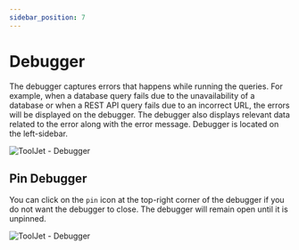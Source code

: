 ```yaml
---
sidebar_position: 7
---
```


# Debugger    

The debugger captures errors that happens while running the queries. For example, when a database query fails due to the unavailability of a database or when a REST API query fails due to an incorrect URL, the errors will be displayed on the debugger. The debugger also displays relevant data related to the error along with the error message. Debugger is located on the left-sidebar.

<div style={{textAlign: 'center'}}>

![ToolJet - Debugger](/img/tutorial/debugger/debugger.gif)

</div>


## Pin Debugger
You can click on the `pin` icon at the top-right corner of the debugger if you do not want the debugger to close. The debugger will remain open until it is unpinned.

<div style={{textAlign: 'center'}}>

![ToolJet - Debugger](/img/tutorial/debugger/pinned-debugger.gif)

</div>
